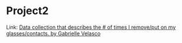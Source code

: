# Project2
<div class="d3"></div>
<p>Link: <a href="https://observablehq.com/d/b1017c81b8425c54">Data collection that describes the # of times I remove/put on my glasses/contacts. by Gabrielle Velasco</a></p>

